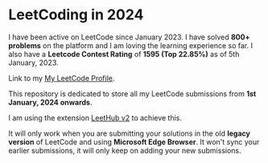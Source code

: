 # LeetCoding in 2024

I have been active on LeetCode since January 2023. I have solved **800+ problems** on the platform and I am loving the learning experience so far. I also have a **Leetcode Contest Rating** of **1595 (Top 22.85%)** as of 5th January, 2023.

Link to my [My LeetCode Profile](https://leetcode.com/Anuvab).

This repository is dedicated to store all my LeetCode submissions from **1st January, 2024 onwards**.

I am using the extension [LeetHub v2](https://github.com/arunbhardwaj/LeetHub-2.0) to achieve this.

It will only work when you are submitting your solutions in the old **legacy version** of LeetCode and using **Microsoft Edge Browser**. It won't sync your earlier submissions, it will only keep on adding your new submissions.
